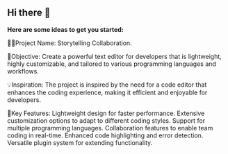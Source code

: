## Hi there 👋

<!--Collaboration-Storytelling-->

**Here are some ideas to get you started:**

🙋‍♀️Project Name: Storytelling Collaboration.

🎯Objective: Create a powerful text editor for developers that is lightweight, highly customizable, and tailored to various programming languages and workflows.

💡Inspiration: The project is inspired by the need for a code editor that enhances the coding experience, making it efficient and enjoyable for developers.

🧲Key Features:
Lightweight design for faster performance.
Extensive customization options to adapt to different coding styles.
Support for multiple programming languages.
Collaboration features to enable team coding in real-time.
Enhanced code highlighting and error detection.
Versatile plugin system for extending functionality.
